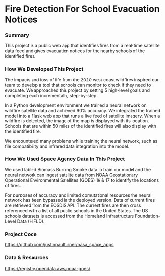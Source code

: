 # Fire Detection For School Evacuation Notices

### Summary
This project is a public web app that identifies fires from a real-time satellite data feed and gives evacuation notices for the nearby schools of the identified fires.

### How We Developed This Project
The impacts and loss of life from the 2020 west coast wildfires inspired our team to develop a tool that schools can monitor to check if they need to evacuate. We approached this project by setting 5 high-level goals and completing each incrementally, step-by-step.

In a Python development environment we trained a neural network on wildfire satellite data and achieved 90% accuracy. We integrated the trained model into a Flask web app that runs a live feed of satellite imagery. When a wildfire is detected, the image of the map is displayed with its location. Schools that are within 50 miles of the identified fires will also display with the identified fire.

We encountered many problems while training the neural network, such as file compatibility and infrared data integration into the model.

### How We Used Space Agency Data in This Project
We used labled Biomass Burning Smoke data to train our model and the neural network can ingest satelite data from NOAA Geostationary Operational Environmental Satellites (GOES) 16 & 17 to identify the locations of fires.

For purposes of accuracy and limited comutational resources the neural network has been bypassed in the deployed version. Data of current fires are retrieved from the EOSDIS API. The current fires are then cross referenced with a list of all public schools in the United States. The US schools datasets is accessed from the Homeland Infrastructure Foundation-Level Data (HIFLD).

### Project Code
https://github.com/justinpaulturner/nasa_space_apps

### Data & Resources
https://registry.opendata.aws/noaa-goes/
